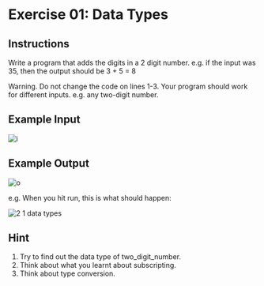 # Exercise 01: Data Types

## Instructions

Write a program that adds the digits in a 2 digit number. e.g. if the input was 35, then the output should be 3 + 5 = 8

Warning. Do not change the code on lines 1-3. Your program should work for different inputs. e.g. any two-digit number.

## Example Input

![i](https://user-images.githubusercontent.com/50435319/217764948-4ec3d694-3b5b-4c38-ae91-46ae90f5770d.PNG)

## Example Output

![o](https://user-images.githubusercontent.com/50435319/217765041-ef3ea384-b2fb-47ed-9b94-79403be0f568.PNG)

e.g. When you hit run, this is what should happen:

![2 1 data types](https://user-images.githubusercontent.com/50435319/217765102-71b80339-3006-44b6-9c39-cdaacb174857.gif)

## Hint

1. Try to find out the data type of two_digit_number.
2. Think about what you learnt about subscripting.
3. Think about type conversion.
